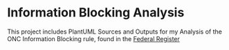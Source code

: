 Information Blocking Analysis
=============================

This project includes PlantUML Sources and Outputs for my Analysis of the ONC Information Blocking rule, found in the [Federal Register](https://www.federalregister.gov/documents/2019/03/04/2019-02224/21st-century-cures-act-interoperability-information-blocking-and-the-onc-health-it-certification)